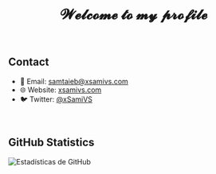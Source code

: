 <h1 align="center">𝓦𝓮𝓵𝓬𝓸𝓶𝓮 𝓽𝓸 𝓶𝔂 𝓹𝓻𝓸𝓯𝓲𝓵𝓮</h1><br>

## Contact
- 📧 Email: [samtaieb@xsamivs.com](mailto:samtaieb@xsamivs.com)
- 🌐 Website: [xsamivs.com](https://xsamivs.com)
- 🐦 Twitter: [@xSamiVS](https://twitter.com/xSamiVS)
<br>

## GitHub Statistics
![Estadísticas de GitHub](https://github-readme-stats.vercel.app/api?username=xsamivs&show_icons=true&theme=dark)

